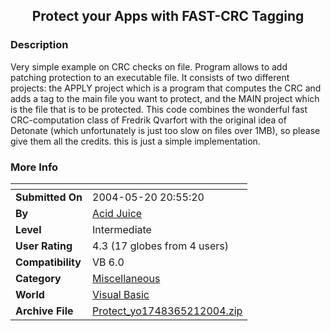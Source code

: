 ﻿<div align="center">

## Protect your Apps with FAST\-CRC Tagging


</div>

### Description

Very simple example on CRC checks on file. Program allows to add patching protection to an executable file. It consists of two different projects: the APPLY project which is a program that computes the CRC and adds a tag to the main file you want to protect, and the MAIN project which is the file that is to be protected. This code combines the wonderful fast CRC-computation class of Fredrik Qvarfort with the original idea of Detonate (which unfortunately is just too slow on files over 1MB), so please give them all the credits. this is just a simple implementation.
 
### More Info
 


<span>             |<span>
---                |---
**Submitted On**   |2004-05-20 20:55:20
**By**             |[Acid Juice](https://github.com/Planet-Source-Code/PSCIndex/blob/master/ByAuthor/acid-juice.md)
**Level**          |Intermediate
**User Rating**    |4.3 (17 globes from 4 users)
**Compatibility**  |VB 6\.0
**Category**       |[Miscellaneous](https://github.com/Planet-Source-Code/PSCIndex/blob/master/ByCategory/miscellaneous__1-1.md)
**World**          |[Visual Basic](https://github.com/Planet-Source-Code/PSCIndex/blob/master/ByWorld/visual-basic.md)
**Archive File**   |[Protect\_yo1748365212004\.zip](https://github.com/Planet-Source-Code/acid-juice-protect-your-apps-with-fast-crc-tagging__1-53908/archive/master.zip)








